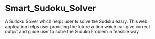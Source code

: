 # Smart_Sudoku_Solver
A Sudoku Solver which helps user to solve the Sudoku easily.
This web application helps user providing the future action which can give correct output and guide user to solve the Suduko Problem in feasible way.
